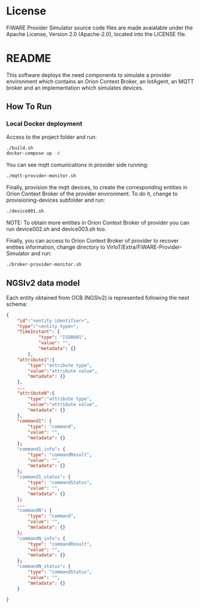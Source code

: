 # License

FiWARE Provider Simulator source code files are made avaialable under the Apache License, Version 2.0 (Apache-2.0), located into the LICENSE file.

# README

This software deploys the need components to simulate a provider environment which contains an Orion Context Broker, an IotAgent, an MQTT broker and an implementation which simulates devices.


## How To Run

### Local Docker deployment

Access to the project folder and run:

```bash  
./build.sh
docker-compose up -d
```

You can see mqtt comunications in provider side running:
```bash  
./mqtt-provider-monitor.sh
``` 

Finally, provision the mqtt devices, to create the corresponding entities in Orion Context Broker of the provider environment. To do it, change to provisioning-devices subfolder and run:

```bash  
./device001.sh
``` 
NOTE: To obtain more entities in Orion Context Broker of provider you can run device002.sh and device003.sh too.


Finally, you can access to Orion Context Broker of provider to recover entities information, change directory to VirIoT/Extra/FiWARE-Provider-Simulator and run:

```bash
./broker-provider-monitor.sh
```

## NGSIv2 data model

Each entity obtained from OCB (NGSIv2) is represented following the next schema:


```json
{
  	"id":"<entity identifier>",
  	"type":"<entity type>",
  	"TimeInstant": {
            "type": "ISO8601",
            "value": "",
            "metadata": {}
        },
  	"attribute1":{
    	"type":"attribute type",
    	"value":"attribute value",
    	"metadata": {}
    },
  	...
  	"attributeN":{
    	"type":"attribute type",
    	"value":"attribute value",
    	"metadata": {}
    },
  	"command1": {
 		"type": "command",
		"value": "",
		"metadata": {}
	};
  	"command1_info": {
 		"type": "commandResult",
		"value": "",
		"metadata": {}
	};
  	"command1_status": {
 		"type": "commandStatus",
		"value": "",
		"metadata": {}
	};
  	...
  	"commandN": {
 		"type": "command",
		"value": "",
		"metadata": {}
	};
  	"commandN_info": {
 		"type": "commandResult",
		"value": "",
		"metadata": {}
	};
  	"commandN_status": {
 		"type": "commandStatus",
		"value": "",
		"metadata": {}
	}

}

```
